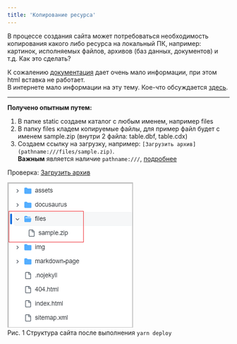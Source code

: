 ```yaml
---
title: 'Копирование ресурса'
---
```


В процессе создания сайта может потребоваться необходимость копирования какого либо ресурса на локальный ПК, 
например: картинок, исполняемых файлов, архивов (баз данных, документов) и т.д. Как это сделать?  

К сожалению [документация](https://docusaurus.io/docs/markdown-features/assets#files) 
дает очень мало информации, при этом html вставка не работает.  
В интернете мало информации на эту тему. Кое-что обсуждается [здесь](https://github.com/facebook/docusaurus/discussions/10071).
***
**Получено опытным путем:**
1. В папке static создаем каталог с любым именем, например files
2. В папку files кладем копируемые файлы, для пример файл будет с именем sample.zip (внутри 2 файла: table.dbf, table.cdx)
3. Создаем ссылку на загрузку, например: `[Загрузить архив](pathname:///files/sample.zip)`.  
**Важным** является наличие `pathname:///`, [подробнее](https://docusaurus.io/docs/advanced/routing#escaping-from-spa-redirects)

Проверка: [Загрузить архив](pathname:///files/sample.zip)


![](img/copy-file1.png)  
Рис. 1 Структура сайта после выполнения `yarn deploy`
